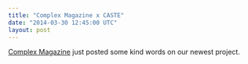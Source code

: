 ```yaml
---
title: "Complex Magazine x CASTE"
date: "2014-03-30 12:45:00 UTC"
layout: post
---
```


<p><a href="https://www.complex.com">Complex Magazine</a> just posted some kind words on our newest project.</p>

<p><a href="https://www.complex.com/style/2014/03/france-and-pilly-unite-in-caste-magenta-skateboards"><img alt="" data-rich-file-id="12" src="https://s3.amazonaws.com/caste-server-production/rich/rich_files/rich_files/12/blog/screen-20shot-202014-03-30-20at-201-04-05-20pm.png" /></a></p>
